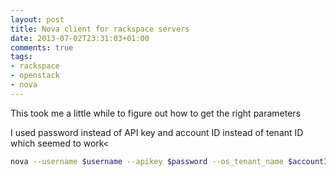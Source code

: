 ```yaml
---
layout: post
title: Nova client for rackspace servers
date: 2013-07-02T23:31:03+01:00
comments: true
tags:
- rackspace
- openstack
- nova
---
```


This took me a little while to figure out how to get the right parameters

I used password instead of API key and account ID instead of tenant ID which seemed to work<


<!--more-->

```bash
nova --username $username --apikey $password --os_tenant_name $accountID --os_auth_url https://auth.api.rackspacecloud.com --os_region_name ORD  list
```
